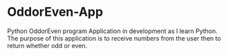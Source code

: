 # OddorEven-App
Python OddorEven program
Application in development as I learn Python. The purpose of this application is to receive numbers from the user then to return whether odd or even.
